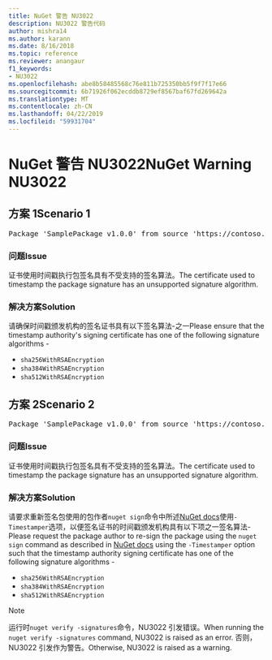 ```yaml
---
title: NuGet 警告 NU3022
description: NU3022 警告代码
author: mishra14
ms.author: karann
ms.date: 8/16/2018
ms.topic: reference
ms.reviewer: anangaur
f1_keywords:
- NU3022
ms.openlocfilehash: abe8b58485568c76e811b725350bb5f9f7f17e66
ms.sourcegitcommit: 6b71926f062ecddb8729ef8567baf67fd269642a
ms.translationtype: MT
ms.contentlocale: zh-CN
ms.lasthandoff: 04/22/2019
ms.locfileid: "59931704"
---
```

# <a name="nuget-warning-nu3022"></a><span data-ttu-id="9e58f-103">NuGet 警告 NU3022</span><span class="sxs-lookup"><span data-stu-id="9e58f-103">NuGet Warning NU3022</span></span>

## <a name="scenario-1"></a><span data-ttu-id="9e58f-104">方案 1</span><span class="sxs-lookup"><span data-stu-id="9e58f-104">Scenario 1</span></span>

<pre>Package 'SamplePackage v1.0.0' from source 'https://contoso.com/index.json': The primary signature's timestamp certificate has an unsupported signature algorithm.</pre>

### <a name="issue"></a><span data-ttu-id="9e58f-105">问题</span><span class="sxs-lookup"><span data-stu-id="9e58f-105">Issue</span></span>

<span data-ttu-id="9e58f-106">证书使用时间戳执行包签名具有不受支持的签名算法。</span><span class="sxs-lookup"><span data-stu-id="9e58f-106">The certificate used to timestamp the package signature has an unsupported signature algorithm.</span></span>


### <a name="solution"></a><span data-ttu-id="9e58f-107">解决方案</span><span class="sxs-lookup"><span data-stu-id="9e58f-107">Solution</span></span>

<span data-ttu-id="9e58f-108">请确保时间戳颁发机构的签名证书具有以下签名算法-之一</span><span class="sxs-lookup"><span data-stu-id="9e58f-108">Please ensure that the timestamp authority's signing certificate has one of the following signature algorithms -</span></span> 
* `sha256WithRSAEncryption`
* `sha384WithRSAEncryption`
* `sha512WithRSAEncryption`



## <a name="scenario-2"></a><span data-ttu-id="9e58f-109">方案 2</span><span class="sxs-lookup"><span data-stu-id="9e58f-109">Scenario 2</span></span>

<pre>Package 'SamplePackage v1.0.0' from source 'https://contoso.com/index.json': The timestamp certificate has an unsupported signature algorithm (SHA1). The following algorithms are supported: SHA256RSA, SHA384RSA, SHA512RSA.</pre>

### <a name="issue"></a><span data-ttu-id="9e58f-110">问题</span><span class="sxs-lookup"><span data-stu-id="9e58f-110">Issue</span></span>

<span data-ttu-id="9e58f-111">证书使用时间戳执行包签名具有不受支持的签名算法。</span><span class="sxs-lookup"><span data-stu-id="9e58f-111">The certificate used to timestamp the package signature has an unsupported signature algorithm.</span></span>


### <a name="solution"></a><span data-ttu-id="9e58f-112">解决方案</span><span class="sxs-lookup"><span data-stu-id="9e58f-112">Solution</span></span>

<span data-ttu-id="9e58f-113">请要求重新签名包使用的包作者`nuget sign`命令中所述[NuGet docs](https://docs.microsoft.com/en-us/nuget/create-packages/sign-a-package)使用`-Timestamper`选项，以便签名证书的时间戳颁发机构具有以下项之一签名算法-</span><span class="sxs-lookup"><span data-stu-id="9e58f-113">Please request the package author to re-sign the package using the `nuget sign` command as described in [NuGet docs](https://docs.microsoft.com/en-us/nuget/create-packages/sign-a-package) using the `-Timestamper` option such that the timestamp authority signing certificate has one of the following signature algorithms -</span></span>
* `sha256WithRSAEncryption`
* `sha384WithRSAEncryption`
* `sha512WithRSAEncryption`


> [!Note]
> <span data-ttu-id="9e58f-114">运行时`nuget verify -signatures`命令，NU3022 引发错误。</span><span class="sxs-lookup"><span data-stu-id="9e58f-114">When running the `nuget verify -signatures` command, NU3022 is raised as an error.</span></span> <span data-ttu-id="9e58f-115">否则，NU3022 引发作为警告。</span><span class="sxs-lookup"><span data-stu-id="9e58f-115">Otherwise, NU3022 is raised as a warning.</span></span>